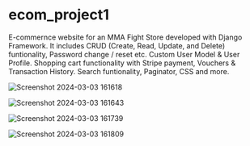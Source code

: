 # ecom_project1

E-commernce website for an MMA Fight Store developed with Django Framework.
It includes CRUD (Create, Read, Update, and Delete) funtionality, Password change / reset etc.
Custom User Model & User Profile.
Shopping cart functionality with Stripe payment, Vouchers & Transaction History.
Search funtionality, Paginator, CSS and more. 

![Screenshot 2024-03-03 161618](https://github.com/jordangriffin2000/ecom_project1/assets/104874552/50344bee-c42f-4954-9722-902b46a49dad)

![Screenshot 2024-03-03 161643](https://github.com/jordangriffin2000/ecom_project1/assets/104874552/53e1682b-2905-4f19-8f8f-88224b734b18)

![Screenshot 2024-03-03 161739](https://github.com/jordangriffin2000/ecom_project1/assets/104874552/cdab40bd-7f84-41be-93e2-9c5c9a77186d)

![Screenshot 2024-03-03 161809](https://github.com/jordangriffin2000/ecom_project1/assets/104874552/2fe80850-a193-4225-8558-12bfbc26bb3f)

